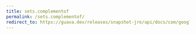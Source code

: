```yaml
---
title: sets.complementof
permalink: /sets.complementof/
redirect_to: https://guava.dev/releases/snapshot-jre/api/docs/com/google/common/collect/Sets.html#complementOf-java.util.Collection-
---
```

